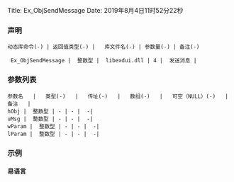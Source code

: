Title: Ex_ObjSendMessage
Date: 2019年8月4日11时52分22秒

### 声明


```table
动态库命令(-) | 返回值类型(-) |   库文件名(-) | 参数量(-) | 备注(-)

 Ex_ObjSendMessage |  整数型 |  libexdui.dll | 4 |  发送消息 | 
```


### 参数列表

```table
参数名   |   类型(-)   |   传址(-)   |   数组(-)   |   可空（NULL）(-)   |   备注   |
hObj |  整数型 | - | - |  -| 
uMsg |  整数型 | - | - |  -| 
wParam |  整数型 | - | - |  -| 
lParam |  整数型 | - | - |  -| 
```




### 示例
#### 易语言
```c

```